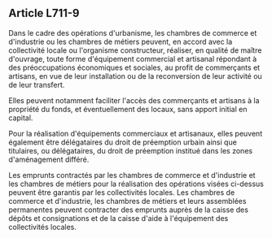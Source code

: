 Article L711-9
----
Dans le cadre des opérations d'urbanisme, les chambres de commerce et
d'industrie ou les chambres de métiers peuvent, en accord avec la collectivité
locale ou l'organisme constructeur, réaliser, en qualité de maître d'ouvrage,
toute forme d'équipement commercial et artisanal répondant à des préoccupations
économiques et sociales, au profit de commerçants et artisans, en vue de leur
installation ou de la reconversion de leur activité ou de leur transfert.

Elles peuvent notamment faciliter l'accès des commerçants et artisans à la
propriété du fonds, et éventuellement des locaux, sans apport initial en
capital.

Pour la réalisation d'équipements commerciaux et artisanaux, elles peuvent
également être délégataires du droit de préemption urbain ainsi que titulaires,
ou délégataires, du droit de préemption institué dans les zones d'aménagement
différé.

Les emprunts contractés par les chambres de commerce et d'industrie et les
chambres de métiers pour la réalisation des opérations visées ci-dessus peuvent
être garantis par les collectivités locales. Les chambres de commerce et
d'industrie, les chambres de métiers et leurs assemblées permanentes peuvent
contracter des emprunts auprès de la caisse des dépôts et consignations et de la
caisse d'aide à l'équipement des collectivités locales.
